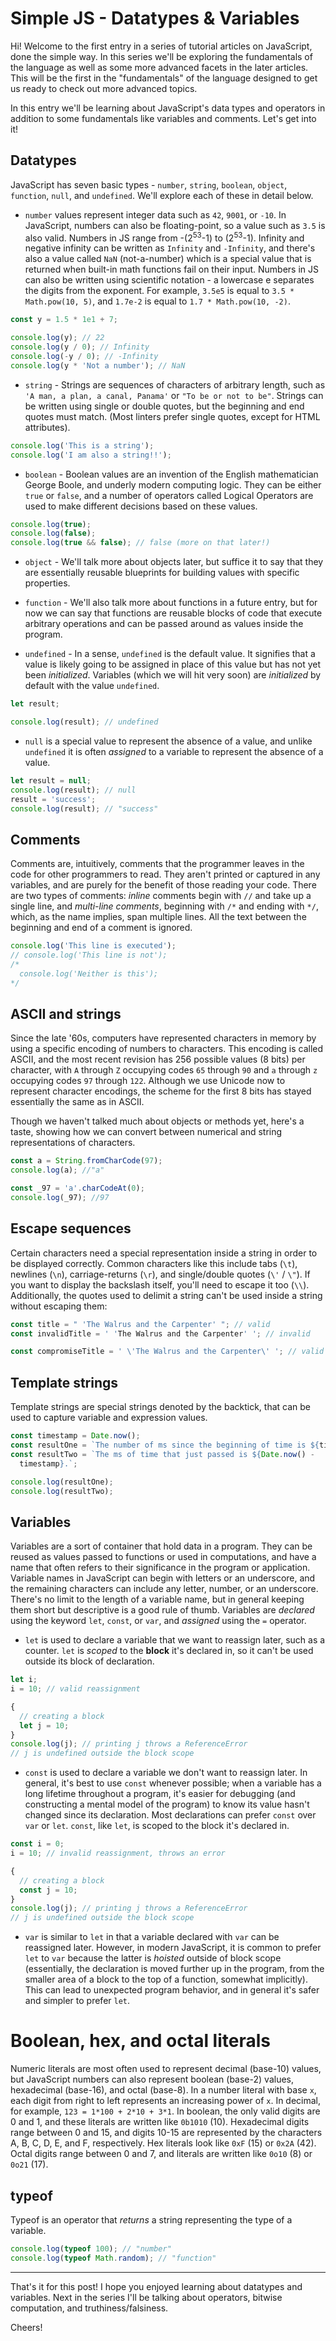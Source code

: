 # Simple JS - Datatypes & Variables

Hi! Welcome to the first entry in a series of tutorial articles on JavaScript, done the simple way. In this series we'll be exploring the fundamentals of the language as well as some more advanced facets in the later articles. This will be the first in the "fundamentals" of the language designed to get us ready to check out more advanced topics.

In this entry we'll be learning about JavaScript's data types and operators in addition to some fundamentals like variables and comments. Let's get into it!

## Datatypes

JavaScript has seven basic types - `number`, `string`, `boolean`, `object`, `function`, `null`, and `undefined`. We'll explore each of these in detail below.

- `number` values represent integer data such as `42`, `9001`, or `-10`. In JavaScript, numbers can also be floating-point, so a value such as `3.5` is also valid. Numbers in JS range from -(2<sup>53</sup>-1) to (2<sup>53</sup>-1). Infinity and negative infinity can be written as `Infinity` and `-Infinity`, and there's also a value called `NaN` (not-a-number) which is a special value that is returned when built-in math functions fail on their input. Numbers in JS can also be written using scientific notation - a lowercase e separates the digits from the exponent. For example, `3.5e5` is equal to `3.5 * Math.pow(10, 5)`, and `1.7e-2` is equal to `1.7 * Math.pow(10, -2)`.

```javascript
const y = 1.5 * 1e1 + 7;

console.log(y); // 22
console.log(y / 0); // Infinity
console.log(-y / 0); // -Infinity
console.log(y * 'Not a number'); // NaN
```

- `string` - Strings are sequences of characters of arbitrary length, such as `'A man, a plan, a canal, Panama'` or `"To be or not to be"`. Strings can be written using single or double quotes, but the beginning and end quotes must match. (Most linters prefer single quotes, except for HTML attributes).

```javascript
console.log('This is a string');
console.log('I am also a string!!');
```

- `boolean` - Boolean values are an invention of the English mathematician George Boole, and underly modern computing logic. They can be either `true` or `false`, and a number of operators called Logical Operators are used to make different decisions based on these values.

```javascript
console.log(true);
console.log(false);
console.log(true && false); // false (more on that later!)
```

- `object` - We'll talk more about objects later, but suffice it to say that they are essentially reusable blueprints for building values with specific properties.

- `function` - We'll also talk more about functions in a future entry, but for now we can say that functions are reusable blocks of code that execute arbitrary operations and can be passed around as values inside the program.

- `undefined` - In a sense, `undefined` is the default value. It signifies that a value is likely going to be assigned in place of this value but has not yet been _initialized_. Variables (which we will hit very soon) are _initialized_ by default with the value `undefined`.

```javascript
let result;

console.log(result); // undefined
```

- `null` is a special value to represent the absence of a value, and unlike `undefined` it is often _assigned_ to a variable to represent the absence of a value.

```javascript
let result = null;
console.log(result); // null
result = 'success';
console.log(result); // "success"
```

## Comments

Comments are, intuitively, comments that the programmer leaves in the code for other programmers to read. They aren't printed or captured in any variables, and are purely for the benefit of those reading your code. There are two types of comments: _inline_ comments begin with `//` and take up a single line, and _multi-line comments_, beginning with `/*` and ending with `*/`, which, as the name implies, span multiple lines. All the text between the beginning and end of a comment is ignored.

```javascript
console.log('This line is executed');
// console.log('This line is not');
/*
  console.log('Neither is this');
*/
```

## ASCII and strings

Since the late '60s, computers have represented characters in memory by using a specific encoding of numbers to characters. This encoding is called ASCII, and the most recent revision has 256 possible values (8 bits) per character, with `A` through `Z` occupying codes `65` through `90` and `a` through `z` occupying codes `97` through `122`. Although we use Unicode now to represent character encodings, the scheme for the first 8 bits has stayed essentially the same as in ASCII.

Though we haven't talked much about objects or methods yet, here's a taste, showing how we can convert between numerical and string representations of characters.

```javascript
const a = String.fromCharCode(97);
console.log(a); //"a"

const _97 = 'a'.charCodeAt(0);
console.log(_97); //97
```

## Escape sequences

Certain characters need a special representation inside a string in order to be displayed correctly. Common characters like this include tabs (`\t`), newlines (`\n`), carriage-returns (`\r`), and single/double quotes (`\'` / `\"`). If you want to display the backslash itself, you'll need to escape it too (`\\`). Additionally, the quotes used to delimit a string can't be used inside a string without escaping them:

```javascript
const title = " 'The Walrus and the Carpenter' "; // valid
const invalidTitle = ' 'The Walrus and the Carpenter' '; // invalid

const compromiseTitle = ' \'The Walrus and the Carpenter\' '; // valid
```

## Template strings

Template strings are special strings denoted by the backtick, that can be used to capture variable and expression values.

```javascript
const timestamp = Date.now();
const resultOne = `The number of ms since the beginning of time is ${timestamp}.`;
const resultTwo = `The ms of time that just passed is ${Date.now() -
  timestamp}.`;

console.log(resultOne);
console.log(resultTwo);
```

## Variables

Variables are a sort of container that hold data in a program. They can be reused as values passed to functions or used in computations, and have a name that often refers to their significance in the program or application. Variable names in JavaScript can begin with letters or an underscore, and the remaining characters can include any letter, number, or an underscore. There's no limit to the length of a variable name, but in general keeping them short but descriptive is a good rule of thumb. Variables are _declared_ using the keyword `let`, `const`, or `var`, and _assigned_ using the `=` operator.

- `let` is used to declare a variable that we want to reassign later, such as a counter. `let` is _scoped_ to the **block** it's declared in, so it can't be used outside its block of declaration.

```javascript
let i;
i = 10; // valid reassignment

{
  // creating a block
  let j = 10;
}
console.log(j); // printing j throws a ReferenceError
// j is undefined outside the block scope
```

- `const` is used to declare a variable we don't want to reassign later. In general, it's best to use `const` whenever possible; when a variable has a long lifetime throughout a program, it's easier for debugging (and constructing a mental model of the program) to know its value hasn't changed since its declaration. Most declarations can prefer `const` over `var` or `let`. `const`, like `let`, is scoped to the block it's declared in.

```javascript
const i = 0;
i = 10; // invalid reassignment, throws an error

{
  // creating a block
  const j = 10;
}
console.log(j); // printing j throws a ReferenceError
// j is undefined outside the block scope
```

- `var` is similar to `let` in that a variable declared with `var` can be reassigned later. However, in modern JavaScript, it is common to prefer `let` to `var` because the latter is _hoisted_ outside of block scope (essentially, the declaration is moved further up in the program, from the smaller area of a block to the top of a function, somewhat implicitly). This can lead to unexpected program behavior, and in general it's safer and simpler to prefer `let`.

# Boolean, hex, and octal literals

Numeric literals are most often used to represent decimal (base-10) values, but JavaScript numbers can also represent boolean (base-2) values, hexadecimal (base-16), and octal (base-8). In a number literal with base `x`, each digit from right to left represents an increasing power of `x`. In decimal, for example, `123 = 1*100 + 2*10 + 3*1`. In boolean, the only valid digits are 0 and 1, and these literals are written like `0b1010` (10). Hexadecimal digits range between 0 and 15, and digits 10-15 are represented by the characters A, B, C, D, E, and F, respectively. Hex literals look like `0xF` (15) or `0x2A` (42). Octal digits range between 0 and 7, and literals are written like `0o10` (8) or `0o21` (17).

## typeof

Typeof is an operator that _returns_ a string representing the type of a variable.

```javascript
console.log(typeof 100); // "number"
console.log(typeof Math.random); // "function"
```

---

That's it for this post! I hope you enjoyed learning about datatypes and variables. Next in the series I'll be talking about operators, bitwise computation, and truthiness/falsiness.

Cheers!
